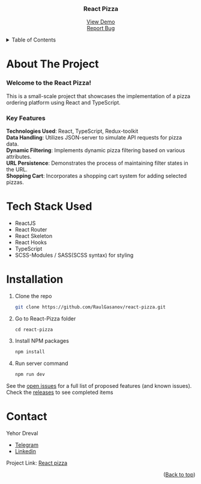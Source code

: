 <div id="top"></div>

<!-- PROJECT LOGO -->
<br />
<div align="center">

<h3 align="center">React Pizza</h3>

  <p align="center">
    <a href="https://raulgasanov.github.io/">View Demo</a> 
    <br/>
    <a href="https://github.com/RaulGasanov/react-pizza/issues">Report Bug</a>

  </p>
</div>

<!-- TABLE OF CONTENTS -->
<details>
  <summary>Table of Contents</summary>
  <ol>
   <li>
      <a href="#about-the-project">About The Project</a>
    </li>
    <li><a href="#stack">Stack</a></li>   
    <li><a href="#instalation">Installation</a></li>
    <li><a href="#contact">Contact</a></li>
  </ol>
</details>

<!-- ABOUT THE PROJECT -->

# About The Project

### Welcome to the React Pizza!

This is a small-scale project that showcases the implementation of a pizza ordering platform using React and TypeScript.

### Key Features

**Technologies Used**: React, TypeScript, Redux-toolkit  
**Data Handling**: Utilizes JSON-server to simulate API requests for pizza data.  
**Dynamic Filtering**: Implements dynamic pizza filtering based on various attributes.  
**URL Persistence**: Demonstrates the process of maintaining filter states in the URL.  
**Shopping Cart**: Incorporates a shopping cart system for adding selected pizzas.

<div id="stack"></div>

# Tech Stack Used

- ReactJS
- React Router
- React Skeleton
- React Hooks
- TypeScript
- SCSS-Modules / SASS(SCSS syntax) for styling
<!-- GETTING STARTED -->

<div id="instalation"></div>

# Installation

1. Clone the repo
   ```sh
   git clone https://github.com/RaulGasanov/react-pizza.git
   ```
2. Go to React-Pizza folder
   ```
   cd react-pizza
   ```
3. Install NPM packages
   ```sh
   npm install
   ```
4. Run server command
   ```sh
   npm run dev
   ```

See the [open issues](https://github.com/RaulGasanov/react-pizza/issues) for a full list of proposed features (and known issues).  
Check the [releases](https://github.com/RaulGasanov/react-pizza/releases) to see completed items

<!-- CONTACT -->

# Contact

Yehor Dreval

- [Telegram](https://t.me/raulgasanov)
- [Linkedin](https://www.linkedin.com/in/raul-gasanov)

Project Link: [React pizza](https://github.com/RaulGasanov/react-pizza/)

<p align="right">(<a href="#top">Back to top</a>)</p>
